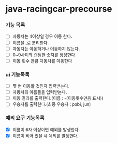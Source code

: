 # java-racingcar-precourse

### 기능 목록

- [ ] 자동차는 4이상일 경우 이동 한다.
- [ ] 이름을 ,로 분리한다.
- [ ] 자동차는 이동하거나 이동하지 않는다.
- [ ] 0~9사이의 랜덤한 숫자를 생성한다
- [ ] 이동 횟수 만큼 자동차를 이동한다

### ui 기능목록

- [ ] 몇 번 이동할 것인지 입력받는다.
- [ ] 자동차의 이름들을 입력받는다.
- [ ] 이동 결과를 출력한다.(이름 : -(이동횟수만큼 표시))
- [ ] 우승자를 출력한다.(최종 우승자 : pobi, jun)

### 예외 요구 기능목록

-[x] 이름이 6자 이상이면 예외를 발생한다.
-[x] 이름이 비어 있을 시 예외를 발생한다.
